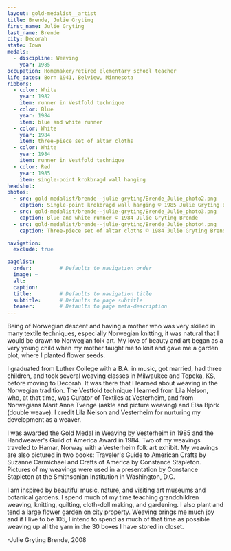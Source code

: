 ```yaml
---
layout: gold-medalist__artist
title: Brende, Julie Gryting
first_name: Julie Gryting
last_name: Brende
city: Decorah
state: Iowa
medals: 
  - discipline: Weaving
    year: 1985
occupation: Homemaker/retired elementary school teacher
life_dates: Born 1941, Belview, Minnesota
ribbons:
  - color: White
    year: 1982
    item: runner in Vestfold technique
  - color: Blue
    year: 1984
    item: blue and white runner
  - color: White
    year: 1984
    item: three-piece set of altar cloths
  - color: White
    year: 1984
    item: runner in Vestfold technique
  - color: Red
    year: 1985
    item: single-point krokbragd wall hanging
headshot:
photos:
  - src: gold-medalist/brende--julie-gryting/Brende_Julie_photo2.png
    caption: Single-point krokbragd wall hanging © 1985 Julie Gryting Brende
  - src: gold-medalist/brende--julie-gryting/Brende_Julie_photo3.png
    caption: Blue and white runner © 1984 Julie Gryting Brende
  - src: gold-medalist/brende--julie-gryting/Brende_Julie_photo4.png
    caption: Three-piece set of altar cloths © 1984 Julie Gryting Brende

navigation:
  exclude: true

pagelist:
  order:         # Defaults to navigation order  
  image: ~
  alt:
  caption:
  title:         # Defaults to navigation title
  subtitle:      # Defaults to page subtitle
  teaser:        # Defaults to page meta-description  
---
```

Being of Norwegian descent and having a mother who was very skilled in many textile techniques, especially Norwegian knitting, it was natural that I would be drawn to Norwegian folk art. My love of beauty and art began as a very young child when my mother taught me to knit and gave me a garden plot, where I planted flower seeds.

I graduated from Luther College with a B.A. in music, got married, had three children, and took several weaving classes in Milwaukee and Topeka, KS, before moving to Decorah. It was there that I learned about weaving in the Norwegian tradition. The Vestfold technique I learned from Lila Nelson, who, at that time, was Curator of Textiles at Vesterheim, and from Norwegians Marit Anne Tvenge (aakle and picture weaving) and Elsa Bjork (double weave).  I credit Lila Nelson and Vesterheim for nurturing my development as a weaver.

I was awarded the Gold Medal in Weaving by Vesterheim in 1985 and the Handweaver's Guild of America Award in 1984.  Two of my weavings traveled to Hamar, Norway with a Vesterheim folk art exhibit.  My weavings are also pictured in two books: Traveler's Guide to American Crafts by Suzanne Carmichael and Crafts of America by Constance Stapleton.  Pictures of my weavings were used in a presentation by Constance Stapleton at the Smithsonian Institution in Washington, D.C.

I am inspired by beautiful music, nature, and visiting art museums and botanical gardens.  I spend much of my time teaching grandchildren weaving, knitting, quilting, cloth-doll making, and gardening.  I also plant and tend a large flower garden on city property.  Weaving brings me much joy and if I live to be 105, I intend to spend as much of that time as possible weaving up all the yarn in the 30 boxes I have stored in closet. 

-Julie Gryting Brende, 2008
